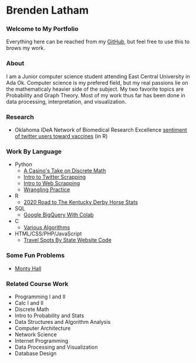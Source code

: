 # Brenden Latham
### Welcome to My Portfolio
Everything here can be reached from my [GitHub](https://github.com/BrendenLatham), but feel free to use this to brows my work.

### About
I am a Junior computer science student attending East Central University in Ada Ok. Computer science is my prefered field, but my real passions lie on the mathematicaly heavier side of the subject. My two favorite topics are Probability and Graph Theory. Most of my work thus far has been done in data processing, interpretation, and visualization.

### Research
- Oklahoma IDeA Network of Biomedical Research Excellence [sentiment of twitter users toward vaccines](https://rpubs.com/BrendenLatham/803073) (in R)

### Work By Language
- Python
  - [A Casino's Take on Discrete Math](https://github.com/BrendenLatham/DiscreteMath/blob/main/projectpart5.ipynb)
  - [Intro to Twitter Scrapping](https://github.com/BrendenLatham/Data_Viz/blob/main/TwitterScrape.ipynb)
  - [Intro to Web Scrapping](https://github.com/BrendenLatham/Data_Viz/blob/main/WebScraping.ipynb)
  - [Wrangling Practice](https://github.com/BrendenLatham/Data_Viz/blob/main/WranglingBanks.ipynb)
- R
  - [2020 Road to The Kentucky Derby Horse Stats](https://github.com/BrendenLatham/horse-stats/blob/main/myfirstmarkdown.Rmd)
- SQL
  - [Google BigQuery With Colab](https://github.com/BrendenLatham/Data_Viz/blob/main/BigQuery.ipynb)
- C
  - [Various Algorithms](https://github.com/BrendenLatham/C-practice)
- HTML/CSS/PHP/JavaScript
  - [Travel Spots By State Website Code](https://github.com/BrendenLatham/web-programming)

### Some Fun Problems
- [Monty Hall](https://github.com/BrendenLatham/simulations/blob/main/MontyHall.ipynb)

### Related Course Work
  - Programming I and II
  - Calc I and II
  - Discrete Math
  - Intro to Probability and Stats
  - Data Structures and Algorithm Analysis
  - Computer Architecture
  - Network Science
  - Internet Programming
  - Data Processing and Visualization
  - Database Design
